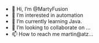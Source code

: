 - 👋 Hi, I’m @MartyFusion
- 👀 I’m interested in automation
- 🌱 I’m currently learning Java.
- 💞️ I’m looking to collaborate on ...
- 📫 How to reach me martin@atz...

<!---
MartyFusion/MartyFusion is a ✨ special ✨ repository because its `README.md` (this file) appears on your GitHub profile.
You can click the Preview link to take a look at your changes.
--->
